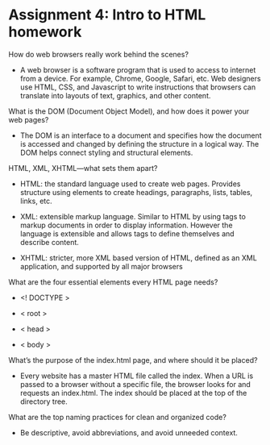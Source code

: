 # Assignment 4: Intro to HTML homework

How do web browsers really work behind the scenes?

- A web browser is a software program that is used to access to internet from a device. For example, Chrome, Google, Safari, etc. Web designers use HTML, CSS, and Javascript to write instructions that browsers can translate into layouts of text, graphics, and other content.

What is the DOM (Document Object Model), and how does it power your web pages?

- The DOM is an interface to a document and specifies how the document is accessed and changed by defining the structure in a logical way. The DOM helps connect styling and structural elements.

HTML, XML, XHTML—what sets them apart?

- HTML: the standard language used to create web pages. Provides structure using elements to create headings, paragraphs, lists, tables, links, etc.

- XML: extensible markup language. Similar to HTML by using tags to markup documents in order to display information. However the language is extensible and allows tags to define themselves and describe content.

- XHTML: stricter, more XML based version of HTML, defined as an XML application, and supported by all major browsers 

What are the four essential elements every HTML page needs?

- <! DOCTYPE >

- < root >

- < head >

- < body > 

What’s the purpose of the index.html page, and where should it be placed?

- Every website has a master HTML file called the index. When a URL is passed to a browser without a specific file, the browser looks for and requests an index.html. The index should be placed at the top of the directory tree. 

What are the top naming practices for clean and organized code?

- Be descriptive, avoid abbreviations, and avoid unneeded context.
